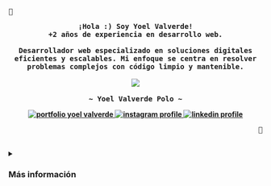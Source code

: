 <div align="center">
<p align="left">
  <samp>🐧</samp>
</p>

<p align="center">
  <samp>
    <b>
    ¡Hola :) Soy Yoel Valverde!
    <br />
    +2 años de experiencia en desarrollo web.
    <br /><br />
    Desarrollador web especializado en soluciones digitales eficientes y escalables. Mi enfoque se centra en resolver problemas complejos con código limpio y mantenible.
    <br /><br />
    <image src="https://readme-typing-svg.herokuapp.com?font=Iosevka&size=16&color=6791c9&duration=8000&center=true&width=464&height=45&lines=Desarrollador+de+software" />
    <br /><br />
    <b>
      ~ Yoel Valverde Polo ~
    </b>
    <div align="center">
      <a href="https://yoelvalverde.dev" target="_blank">
        <img src="https://img.shields.io/badge/Portfolio-30363D.svg?&logo=GitHub-Sponsors&logoSize=24&logoColor=white" alt="portfolio yoel valverde" />
      </a>
      <a href="https://instagram.com/yoelvp73" target="_blank">
        <img src="https://img.shields.io/badge/Instagram-%23E4405F.svg?logo=Instagram&logoSize=24&logoColor=white" alt="instagram profile" />
      </a>
      <a href="https://linkedin.com/in/yoelvalverde" target="_blank">
        <img src="https://img.shields.io/badge/LinkedIn-%230077B5.svg?logo=linkedin&logoSize=24&logoColor=white" alt="linkedin profile" />
      </a>
    </div>
  </samp>
</p>
<p align="right">
  <samp>🐧</samp>
</p>
</div>
<br>

<!-- More info -->
<details>
<summary>
  <samp>
  </samp>
  <h3 syles="display:inline;">Más información</h3>
</summary>


### Habilidades
[![My Skills](https://skillicons.dev/icons?i=html,css,js,ts,react,astro,bootstrap,tailwind,sass,styledcomponents&theme=dark)](https://skillicons.dev)


### Otras habilidades
[![Other skills](https://skillicons.dev/icons?i=nodejs,express,nest,php,laravel,mysql,postgres&theme=dark)](https://skillicons.dev)


### Herramientas
[![Other skills](https://skillicons.dev/icons?i=linux,arch,neovim,nginx,git,github,figma,postman,vscode,npm,notion,discord&theme=dark)](https://skillicons.dev)


### Estadísticas
<img src="https://github-readme-stats.vercel.app/api?username=yoelvp&theme=gruvbox&hide_border=false&include_all_commits=false&count_private=false" />
<br/><br/>
<img src="https://github-readme-streak-stats.herokuapp.com/?user=yoelvp&theme=gruvbox&hide_border=false" />
<br/><br/>
<img src="https://github-readme-stats.vercel.app/api/top-langs/?username=yoelvp&theme=gruvbox&hide_border=false&include_all_commits=false&count_private=false&layout=compact" />


### Logros
<img src="https://github-profile-trophy.vercel.app/?username=yoelvp&theme=gruvbox&no-frame=false&no-bg=false&margin-w=4"/>


### Notas
[![Quotes](https://quotes-github-readme.vercel.app/api?type=horizontal&theme=gruvbox&border=true&margin-w=4)](https://github.com/piyushsuthar/github-readme-quotes)
</details>
